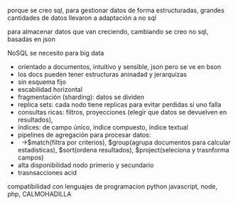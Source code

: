 porque se creo sql, para gestionar datos de forma estructuradas, grandes cantidades de datos llevaron a adaptación a no sql

para almacenar datos que van creciendo, cambiando se creo no sql, basadas en json

NoSQL se necesito para big data



* orientado a documentos, intuitivo y sensible, json pero se ve en bson
* los docs pueden tener estructuras aninadad y jerarquizas
* sin esquema fijo
* escabilidad horizontal
* fragmentación (sharding): datos se dividen
* replica sets: cada nodo tiene replicas para evitar perdidas si uno falla
* consultas ricas: filtros, proyecciones (elegir que datos se devuelven en resultados), 
* índices: de campo único, índice compuesto, índice textual
* pipelines de agregación para procesar datos:
* &nbsp;	->$match(filtra por criterios), $group(agrupa documentos para calcular estadisticas), $sort(ordena resultados), 	$project(seleciona y trasnforma campos)
* alta disponibilidad nodo primerio y secundario
* trasnsacciones acid 

compatibilidad con lenguajes de programacion python javascript, node, php, CALMOHADILLA



